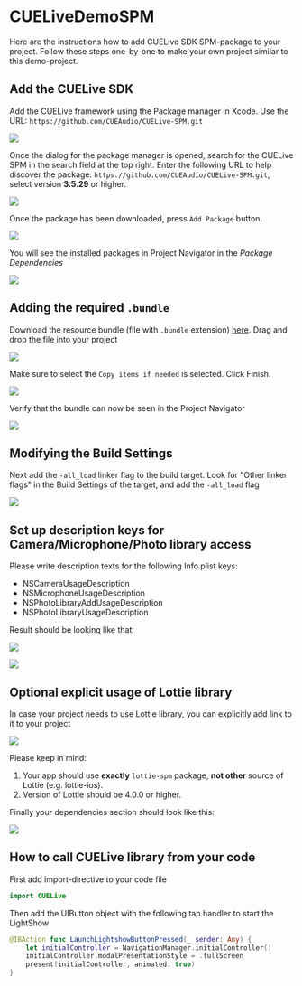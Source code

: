 # CUELiveDemoSPM

Here are the instructions how to add CUELive SDK SPM-package to your project. Follow these steps one-by-one to make your own project similar to this demo-project.

## Add the CUELive SDK

Add the CUELive framework using the Package manager in Xcode. Use the URL: `https://github.com/CUEAudio/CUELive-SPM.git`

![](images/xcode-1.png)

Once the dialog for the package manager is opened, search for the CUELive SPM in the search field at the top right. Enter the following URL to help discover the package: `https://github.com/CUEAudio/CUELive-SPM.git`, select version **3.5.29** or higher.

![](images/xcode-2.png)

Once the package has been downloaded, press `Add Package` button.

![](images/xcode-3.png)

You will see the installed packages in Project Navigator in the _Package Dependencies_

![](images/xcode-4.png)


## Adding the required `.bundle`

Download the resource bundle (file with `.bundle` extension) [here](https://swift-package-manager.s3.amazonaws.com/bundles/with-lottie/CUELive.bundle.zip). Drag and drop the file into your project

![](images/xcode-6.png)

Make sure to select the `Copy items if needed` is selected. Click Finish.

![](images/xcode-7.png)

Verify that the bundle can now be seen in the Project Navigator

![](images/xcode-8.png)

## Modifying the Build Settings

Next add the `-all_load` linker flag to the build target. Look for "Other linker flags" in the Build Settings of the target, and add the `-all_load` flag

![](images/xcode-5.png)

## Set up description keys for Camera/Microphone/Photo library access

Please write description texts for the following Info.plist keys:

- NSCameraUsageDescription
- NSMicrophoneUsageDescription
- NSPhotoLibraryAddUsageDescription
- NSPhotoLibraryUsageDescription

Result should be looking like that:

![](images/xcode-perm1.png)

![](images/xcode-perm2.png)

## Optional explicit usage of Lottie library

In case your project needs to use Lottie library, you can explicitly add link to it to your project

![](images/xcode-lottie1.png) 

Please keep in mind:
1. Your app should use **exactly** `lottie-spm` package, **not other** source of Lottie (e.g. lottie-ios).
2. Version of Lottie should be 4.0.0 or higher.

Finally your dependencies section should look like this:
 
![](images/xcode-lottie2.png)

## How to call CUELive library from your code

First add import-directive to your code file
```swift
import CUELive
```

Then add the UIButton object with the following tap handler to start the LightShow
```swift
@IBAction func LaunchLightshowButtonPressed(_ sender: Any) {
    let initialController = NavigationManager.initialController()
    initialController.modalPresentationStyle = .fullScreen
    present(initialController, animated: true)
}
```
